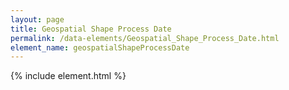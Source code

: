 ```yaml
---
layout: page
title: Geospatial Shape Process Date
permalink: /data-elements/Geospatial_Shape_Process_Date.html
element_name: geospatialShapeProcessDate
---
```

{% include element.html %}